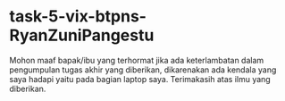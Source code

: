 # task-5-vix-btpns-RyanZuniPangestu

Mohon maaf bapak/ibu yang terhormat jika ada keterlambatan dalam pengumpulan tugas akhir yang diberikan, dikarenakan ada kendala yang saya hadapi yaitu pada bagian laptop saya. 
Terimakasih atas ilmu yang diberikan.
